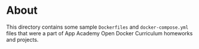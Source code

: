 # About

This directory contains some sample `Dockerfiles` and `docker-compose.yml` files that were a part of App Academy Open Docker Curriculum homeworks and projects.
